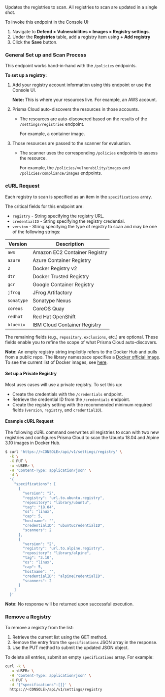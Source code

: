 Updates the registries to scan.
All registries to scan are updated in a single shot.

To invoke this endpoint in the Console UI:

1. Navigate to **Defend > Vulnerabilities > Images > Registry settings**.
2. Under the **Registries** table, add a registry item using **+ Add registry**
3. Click the **Save** button.

### General Set up and Scan Process

This endpoint works hand-in-hand with the `/policies` endpoints.

**To set up a registry:**

1. Add your registry account information using this endpoint or use the Console UI.

	**Note:** This is where your resources live. For example, an AWS account.

2. Prisma Cloud auto-discovers the resources in those accounts.

	* The resources are auto-discovered based on the results of the `/settings/registries` endpoint.

		For example, a container image.

3. Those resources are passed to the scanner for evaluation.
	
	* The scanner uses the corresponding `/policies` endpoints to assess the resource.

		For example, the `/policies/vulnerability/images` and `/policies/compliance/images` endpoints.

### cURL Request

Each registry to scan is specified as an item in the `specifications` array.

The critical fields for this endpoint are:

* `registry` - String specifying the registry URL.
* `credentialID` - String specifying the registry credential.
* `version` - String specifying the type of registry to scan and may be one of the following strings:

Version|Description
 ---|---
 `aws`|Amazon EC2 Container Registry
 `azure`|Azure Container Registry
 `2`|Docker Registry v2
 `dtr`|Docker Trusted Registry
 `gcr`|Google Container Registry
 `jfrog`|JFrog Artifactory
 `sonatype`|Sonatype Nexus
 `coreos`|CoreOS Quay
 `redhat`|Red Hat OpenShift
 `bluemix`|IBM Cloud Container Registry

The remaining fields (e.g., `repository`, `exclusions`, etc.) are optional.
These fields enable you to refine the scope of what Prisma Cloud auto-discovers.

**Note:** An empty registry string implicitly refers to the Docker Hub and pulls from a public repo.
The library namespace specifies a [Docker official image](https://docs.docker.com/docker-hub/official_images/).
To see the current list of Docker images, see [here](https://github.com/docker-library/official-images/tree/master/library).

#### Set up a Private Registry

Most uses cases will use a private registry.
To set this up:

* Create the credentials with the `/credentials` endpoint.
* Retrieve the credential ID from the `/credentials` endpoint.
* Create the registry setting with the recommended minimum required fields (`version`, `registry`, and `credentialID`).

#### Example cURL Request

The following cURL command overwrites all registries to scan with two new registries and configures Prisma Cloud to scan the Ubuntu 18.04 and Alpine 3.10 images in Docker Hub.

```bash
$ curl 'https://<CONSOLE>/api/v1/settings/registry' \
  -k \
  -X PUT \
  -u <USER> \
  -H 'Content-Type: application/json' \
  -d \
  '{
    "specifications": [
      {
        "version": "2",
        "registry": "url.to.ubuntu.registry",
        "repository": "library/ubuntu",
        "tag": "18.04",
        "os": "linux",
        "cap": 5,
        "hostname": "",
        "credentialID": "ubuntuCredentialID",
        "scanners": 2
      },
      {
        "version": "2",
        "registry": "url.to.alpine.registry",
        "repository": "library/alpine",
        "tag": "3.10",
        "os": "linux",
        "cap": 5,
        "hostname": "",
        "credentialID": "alpineCredentialID",
        "scanners": 2
      }
    ]
  }'
```

**Note:** No response will be returned upon successful execution.

### Remove a Registry

To remove a registry from the list:

1. Retrieve the current list using the GET method.
2. Remove the entry from the `specifications` JSON array in the response.
3. Use the PUT method to submit the updated JSON object.

To delete all entries, submit an empty `specifications` array. For example:

```bash
curl -k \
  -u <USER> \
  -H 'Content-Type: application/json' \
  -X PUT \
  -d '{"specifications":[]}' \
  https://<CONSOLE>/api/v1/settings/registry
```
